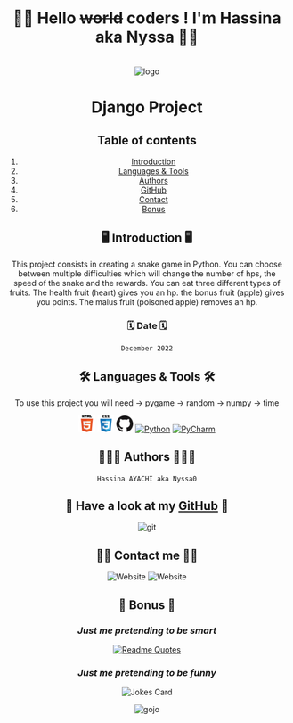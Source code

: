 <div align="center">

# 👋🏼 Hello ~~world~~ coders ! I'm Hassina aka Nyssa 👋🏼
<br />
<center></center>
<img alt="logo" src="https://static.wixstatic.com/media/51e30d_d51e9a7675b14fec9050c17c133eb4e4~mv2.gif" width="300px" />

# Django Project

## Table of contents
1. [Introduction](#-introduction-)
2. [Languages & Tools](#-languages--tools-)
3. [Authors](#-authors-)
4. [GitHub](#-have-a-look-at-my-github-)
5. [Contact](#-contact-me-)
6. [Bonus](#-bonus-)
 
## 🖥 Introduction 🖥
This project consists in creating a snake game in Python. You can choose between multiple difficulties which will change the number of hps, the speed of the snake and the rewards. You can eat three different types of fruits. The health fruit (heart) gives you an hp. the bonus fruit (apple) gives you points. The malus fruit (poisoned apple) removes an hp.

### 🗓 Date 🗓
```
December 2022
```

## 🛠 Languages & Tools 🛠

To use this project you will need
-> pygame
-> random
-> numpy
-> time

[<img alt="HTML5" width="30px" src="https://raw.githubusercontent.com/github/explore/80688e429a7d4ef2fca1e82350fe8e3517d3494d/topics/html/html.png" />][webdevplaylist]
[<img alt="CSS3" width="30px" src="https://raw.githubusercontent.com/github/explore/80688e429a7d4ef2fca1e82350fe8e3517d3494d/topics/css/css.png" />][cssplaylist]
[<img alt="GitHub" width="30px" src="https://raw.githubusercontent.com/github/explore/78df643247d429f6cc873026c0622819ad797942/topics/github/github.png" />][webdevplaylist]
[<img alt="Python" width="30px" src="https://upload.wikimedia.org/wikipedia/commons/thumb/c/c3/Python-logo-notext.svg/1200px-Python-logo-notext.svg.png" />][webdevplaylist]
[<img alt="PyCharm" width="30px" src="https://resources.jetbrains.com/storage/products/pycharm/img/meta/pycharm_logo_300x300.png" />][webdevplaylist]

## 👩🏻‍💻 Authors 🧑🏻‍💻
```
Hassina AYACHI aka Nyssa0
```

## 👀 Have a look at my [GitHub][GitHub] 👀
<img alt="git" width="25%" src="https://media3.giphy.com/media/487L0pNZKONFN01oHO/giphy.gif?cid=790b7611243e5aec32fb90d5f0413a6f1f5685fcdbf9dbaf&rid=giphy.gif&ct=g" width="200px"/>

## 🤙🏼 Contact me 🤙🏼

![Website](https://img.shields.io/website?logo=web&style=for-the-badge&up_color=black&up_message=Portfolio&url=https%3A%2F%2Fhassinaayachi.wixsite.com%2Fportfolio)
![Website](https://img.shields.io/website?color=%230A66C2&label=Linkedin&logo=Linkedin&logoColor=%230A66C2&style=for-the-badge&up_message=Click&url=https%3A%2F%2Fwww.linkedin.com%2Fin%2Fhassina-ayachi-2468991ab%2F)
  
## 💎 Bonus 💎

### _Just me pretending to be smart_ ###
[![Readme Quotes](https://quotes-github-readme.vercel.app/api?type=horizontal)](https://github.com/piyushsuthar/github-readme-quotes)

### _Just me pretending to be funny_ ###

![Jokes Card](https://readme-jokes.vercel.app/api?bgColor=%23212529&textColor=%23ffddd2&qColor=%23FE4676&aColor=%23F3A628&borderColor=%23000&codeColor=%23f9c74f)

<img alt="gojo" width="25%" src="https://c.tenor.com/H-NXH7iOy_gAAAAC/gojo-satoru-jujutsu-kaisen.gif" width="200px"/>

[portfolio]: https://www.hassinaayachi.tk/
[GitHub]: https://github.com/Nyssa0
[linkedin]: https://www.linkedin.com/in/hassina-ayachi/
[webdevplaylist]: https://www.youtube.com/playlist?list=PLkwxH9e_vrAJ0WbEsFA9W3I1W-g_BTsbt
[jsplaylist]: https://www.youtube.com/playlist?list=PLkwxH9e_vrALRJKu7wfXby3MKeflhTu6B
[cssplaylist]: https://www.youtube.com/playlist?list=PLkwxH9e_vrALSdvZuEh6gqQdmDoDIoqz4

</div>
